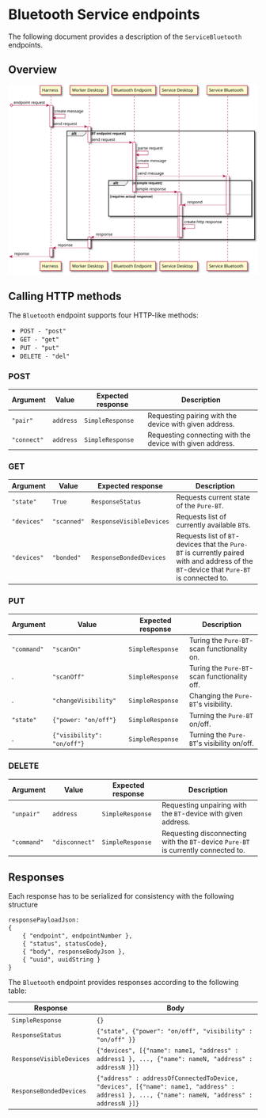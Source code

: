 # Bluetooth Service endpoints

The following document provides a description of the `ServiceBluetooth` endpoints. 

## Overview

![bt-endpoints-structure](./doc/bt-endpoints-general-structure.svg)

## Calling HTTP methods
The `Bluetooth` endpoint supports four HTTP-like methods: 
 * `POST - "post"`
 * `GET - "get"`
 * `PUT - "put"`
 * `DELETE - "del"`

### POST

Argument    | Value                         | Expected response| Description
--------    | -----                         | -----------------| -----------
`"pair"`    | `address`                     | `SimpleResponse` | Requesting pairing with the device with given address.
`"connect"` | `address`                     | `SimpleResponse` | Requesting connecting with the device with given address.

### GET

Argument    | Value                         | Expected response         | Description
--------    | -----                         | -----------------         | -----------
`"state"`   | `True`                        | `ResponseStatus`          | Requests current state of the `Pure-BT`.
`"devices"` | `"scanned"`                   | `ResponseVisibleDevices`  | Requests list of currently available `BT`s.
`"devices"` | `"bonded"`                    | `ResponseBondedDevices`   | Requests list of `BT`-devices that the `Pure-BT` is currently paired with and address of the `BT`-device that `Pure-BT` is connected to. 
### PUT

Argument    | Value                         | Expected response| Description 
--------    | -----                         | -----------------| -----------
`"command"` | `"scanOn"`                    | `SimpleResponse` | Turing the `Pure-BT`-scan functionality on. 
.           | `"scanOff"`                   | `SimpleResponse` | Turing the `Pure-BT`-scan functionality off.
.           | `"changeVisibility"`          | `SimpleResponse` | Changing the `Pure-BT`'s visibility.
`"state"`   | `{"power: "on/off"}`          | `SimpleResponse` | Turning the `Pure-BT` on/off.
.           | `{"visibility": "on/off"}`    | `SimpleResponse` | Turning the `Pure-BT`'s visibility on/off.

### DELETE

Argument    | Value                         | Expected response| Description
--------    | -----                         | -----------------| -----------
`"unpair"`  | `address`                     | `SimpleResponse` | Requesting unpairing with the `BT`-device with given address.
`"command"` | `"disconnect"`                | `SimpleResponse` | Requesting disconnecting with the `BT`-device `Pure-BT` is currently connected to.

## Responses
Each response has to be serialized for consistency with the following structure
```
responsePayloadJson:
{
    { "endpoint", endpointNumber },
    { "status", statusCode},
    { "body", responseBodyJson },
    { "uuid", uuidString }
}
```
The `Bluetooth` endpoint provides responses according to the following table: 

Response                | Body 
--------                | ----
`SimpleResponse`        | `{}`
`ResponseStatus`        | `{"state", {"power": "on/off", "visibility" : "on/off" }}`
`ResponseVisibleDevices`| `{"devices", [{"name": name1, "address" : address1 }, ..., {"name": nameN, "address" : addressN }]}`
`ResponseBondedDevices` | `{"address" : addressOfConnectedToDevice, "devices", [{"name": name1, "address" : address1 }, ..., {"name": nameN, "address" : addressN }]}`
